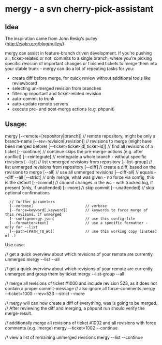 mergy - a svn cherry-pick-assistant
=====

Idea
-----

The inspiration came from John Resig's pulley (http://ejohn.org/blog/pulley/)

mergy can assist in feature-branch driven development.
If you're pushing all, ticket-related or not, commits to a single branch, where
you're picking specific revision of important changes or finished tickets to merge
them into your stable trunk - mergy can do a lot of repeating tasks for you:

- create diff before merge, for quick review without additional tools like reviewboard
- selecting un-merged revision from branches
- filtering important and ticket-related revision
- auto-commit to trunk
- auto-update remote servers
- execute pre- and post-merge actions (e.g. phpunit)

Usage:
-----

mergy [--remote=[repository|branch]]     // remote repository, might be only a branch-name
      [--rev=revision[,revision]]        // revisions to merge (might have been merged before)
      [--ticket=ticket-id[,ticket-id]]   // find all revisions of a ticket
      [--continue]                       // continue skips the pre-merge-actions (e.g. after conflict)
      [--reintegrate]                    // reintegrate a whole branch - without specific revisions
      [--list]                           // list unmerged revisions from repository
      [--list-group]                     // list unmerged revisions from repository
      [--diff]                           // create a diff, based on the revisions to merge
      [--all]                            // use all unmerged revisions
      [--diff-all]                       // equals --diff --all
      [--strict]                         // only merge, what was given - no force via config, this is the default
      [--commit]                         // commit changes in the wc - with tracked log, if present (only, if unattended)
      [--more]                           // skip commit
      [--unattended]                     // skip optional confirmations

      // further parameters
      [--verbose]                        // verbose
      [--force=keyword[,keyword]]        // keywords to force merge of this revisons, if unmerged
      [--config=mergy.json]              // use this config-file
      [--formatter=text]                 // use a specific formatter - only for --list
      [--path=[PATH_TO_WC]]              // use this working copy (instead of .)

Use case:

// get a quick overview about which revisions of your remote are currently unmerged
mergy --list --all

// get a quick overview about which revisions of your remote are currently unmerged and group them by ticket
mergy --list-group --all

// merge all revisions of ticket #1000 and include revision 523, as it does not contain a proper commit-message
// also ignore all force-comments
mergy --ticket=1000 --rev=523 --strict --more

// mergy will can now create a diff of everything, was is going to be merged.
// After reviewing the diff and merging, a phpunit run should verify the merge-result.

// additionally merge all revisions of ticket #1002 and all revisions with force comments (e.g. !merge)
mergy --ticket=1002 --continue

// view a list of remaining unmerged revisions
mergy --list --continue
